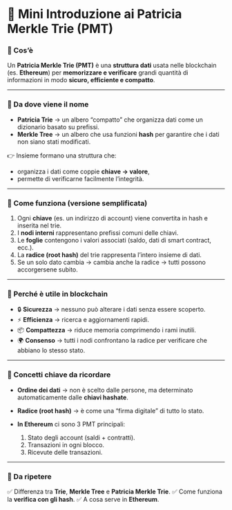 # 📘 Mini Introduzione ai Patricia Merkle Trie (PMT)

### 🔹 Cos’è

Un **Patricia Merkle Trie (PMT)** è una **struttura dati** usata nelle blockchain (es. **Ethereum**) per **memorizzare e verificare** grandi quantità di informazioni in modo **sicuro, efficiente e compatto**.

---

### 🔹 Da dove viene il nome

* **Patricia Trie** → un albero “compatto” che organizza dati come un dizionario basato su prefissi.
* **Merkle Tree** → un albero che usa funzioni **hash** per garantire che i dati non siano stati modificati.

👉 Insieme formano una struttura che:

* organizza i dati come coppie **chiave → valore**,
* permette di verificarne facilmente l’integrità.

---

### 🔹 Come funziona (versione semplificata)

1. Ogni **chiave** (es. un indirizzo di account) viene convertita in hash e inserita nel trie.
2. I **nodi interni** rappresentano prefissi comuni delle chiavi.
3. Le **foglie** contengono i valori associati (saldo, dati di smart contract, ecc.).
4. La **radice (root hash)** del trie rappresenta l’intero insieme di dati.
5. Se un solo dato cambia → cambia anche la radice → tutti possono accorgersene subito.

---

### 🔹 Perché è utile in blockchain

* 🔒 **Sicurezza** → nessuno può alterare i dati senza essere scoperto.
* ⚡ **Efficienza** → ricerca e aggiornamenti rapidi.
* 📦 **Compattezza** → riduce memoria comprimendo i rami inutili.
* 🌍 **Consenso** → tutti i nodi confrontano la radice per verificare che abbiano lo stesso stato.

---

### 🔹 Concetti chiave da ricordare

* **Ordine dei dati** → non è scelto dalle persone, ma determinato automaticamente dalle **chiavi hashate**.
* **Radice (root hash)** → è come una “firma digitale” di tutto lo stato.
* **In Ethereum** ci sono 3 PMT principali:

  1. Stato degli account (saldi + contratti).
  2. Transazioni in ogni blocco.
  3. Ricevute delle transazioni.

---

### 🔹 Da ripetere

✅ Differenza tra **Trie**, **Merkle Tree** e **Patricia Merkle Trie**.
✅ Come funziona la **verifica con gli hash**.
✅ A cosa serve in **Ethereum**.

